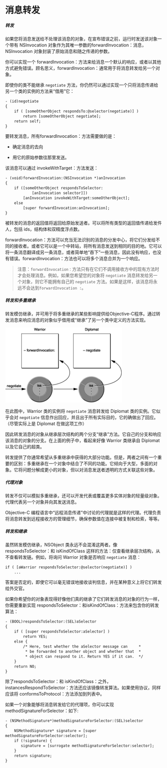 # 消息转发

##### 转发

如果您将消息发送给不处理该消息的对象，在宣布错误之前，运行时发送该对象一个带有 NSInvocation 对象作为其唯一参数的forwardInvocation：消息，NSInvocation 对象封装了原始消息和随之传递的参数。

你可以实现一个 forwardInvocation：方法来给消息一个默认的响应，或者以其他方式避免错误。顾名思义，forwardInvocation：通常用于将消息转发给另一个对象。

即使你的类不能继承 `negotiate` 方法，你仍然可以通过实现一个只将消息传递给另一个类的实例的方法来“借用”它：

```
- (id)negotiate
{
    if ( [someOtherObject respondsTo:@selector(negotiate)] )
        return [someOtherObject negotiate];
    return self;
}
```

要转发消息，所有forwardInvocation：方法需要做的是：

* 确定消息的去向

* 用它的原始参数往那里发送。

该消息可以通过 invokeWithTarget：方法发送：

```
- (void)forwardInvocation:(NSInvocation *)anInvocation
{
    if ([someOtherObject respondsToSelector:
            [anInvocation selector]])
        [anInvocation invokeWithTarget:someOtherObject];
    else
        [super forwardInvocation:anInvocation];
}
```

被转发的消息的返回值将返回给原始发送者。可以将所有类型的返回值传递给发件人，包括 ids，结构体和双精度浮点数。

forwardInvocation：方法可以充当无法识别的消息的分发中心，将它们分发给不同的接收者。或者它可以是一个中转站，将所有消息发送到相同的目的地。它可以将一条消息翻译成另一条消息，或者简单地“吞下”一些消息，因此没有响应，也没有错误。forwardInvocation：方法也可以将多个消息合并为一个响应。

> 注意：`forwardInvocation：`方法只有在它们不调用接收方中的现有方法时才会处理消息。例如，如果您希望您的对象将 `negotiate` 消息转发给另一个对象，则它不能拥有自己的 `negotiate` 方法。如果是这样，该消息将永远不会达到`forwardInvocation :`。

##### 转发和多重继承

转发模仿继承，并可用于将多重继承的某些影响提供给Objective-C程序。通过转发消息来响应消息的对象似乎借用或“继承”了另一个类中定义的方法实现。

![](/assets/forwarding.png)

在此图中，Warrior 类的实例将 `negotiate` 消息转发给 Diplomat 类的实例。它似乎会对 `negotiate` 信息作出回应，并且出于所有实际目的，它的确做出了回应。（尽管实际上是 Diplomat 在做这项工作）

因此转发消息的对象从继承层次结构的两个分支“继承”方法。它自己的分支和响应该消息的对象的分支。在上面的例子中，看起来好像 Warrior 类继承自 Diplomat 以及它自己的超类。

转发提供了你通常希望从多重继承中获得的大部分功能。但是，两者之间有一个重要的区别：多重继承在一个对象中结合了不同的功能。它倾向于大型，多面的对象。它将问题分解成更小的对象，但以对消息发送者透明的方式关联这些对象。

##### 代理对象

转发不仅可以模拟多重继承，还可以开发代表或覆盖更多实体对象的轻量级对象。代理代表另一个对象并向其发送消息。

Objective-C 编程语言中“远程消息传递”中讨论的代理就是这样的代理。代理负责将消息转发到远程接收方的管理细节，确保参数值在连接中被复制和检索，等等。

##### 转发和继承

虽然转发模仿继承，NSObject 类永远不会混淆这两者。像 respondsToSelector：和 isKindOfClass 这样的方法：仅查看继承层次结构，从不查看转发链。例如，将询问 Warrior 对象是否响应 `negotiate` 消息：

```
if ( [aWarrior respondsToSelector:@selector(negotiate)] )
    ...
```

答案是否定的，即使它可以毫无错误地接收谈判信息，并在某种意义上将它们转发给外交官。

如果你希望你的对象表现得好像他们真的继承了它们转发消息的对象的行为一样，你需要重新实现 respondsToSelector：和isKindOfClass：方法来包含你的转发算法：

```
- (BOOL)respondsToSelector:(SEL)aSelector
{
    if ( [super respondsToSelector:aSelector] )
        return YES;
    else {
        /* Here, test whether the aSelector message can     *
         * be forwarded to another object and whether that  *
         * object can respond to it. Return YES if it can.  */
    }
    return NO;
}
```

除了respondsToSelector：和 isKindOfClass：之外，instancesRespondToSelector：方法还应该镜像转发算法。如果使用协议，同样应该将 conformsToProtocol：方法添加到列表中。

如果一个对象能够将消息转发给它的代理项，你可以实现 methodSignatureForSelector：如下:

```
- (NSMethodSignature*)methodSignatureForSelector:(SEL)selector
{
    NSMethodSignature* signature = [super methodSignatureForSelector:selector];
    if (!signature) {
       signature = [surrogate methodSignatureForSelector:selector];
    }
    return signature;
}
```



